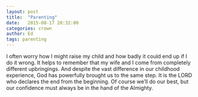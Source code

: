 ```yaml
---
layout: post
title:  "Parenting"
date:   2015-08-17 20:32:00
categories: crown
author: Ed
tags: parenting
---
```


I often worry how I might raise my child and how badly it could end up if I do it wrong. It helps to remember that my wife and I come from completely different upbringings. And despite the vast difference in our childhood experience, God has powerfully brought us to the same step. It is the LORD who declares the end from the beginning.  Of course we’ll do our best, but our confidence must always be in the hand of the Almighty.
